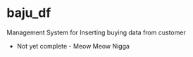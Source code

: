 # baju_df
Management System for Inserting buying data from customer
- Not yet complete -
Meow Meow Nigga
